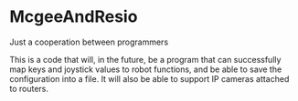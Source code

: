 # McgeeAndResio
Just a cooperation between programmers

This is a code that will, in the future, be a program that can successfully map keys and joystick values
to robot functions, and be able to save the configuration into a file. It will also be able to support 
IP cameras attached to routers.
